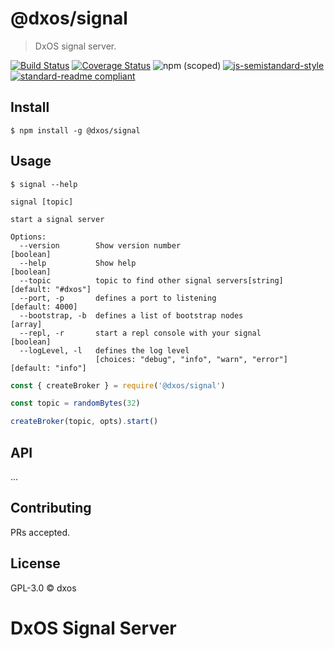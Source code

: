 # @dxos/signal
> DxOS signal server.

[![Build Status](https://travis-ci.com/dxos/signal.svg?branch=master)](https://travis-ci.com/dxos/signal)
[![Coverage Status](https://coveralls.io/repos/github/dxos/signal/badge.svg?branch=master)](https://coveralls.io/github/dxos/signal?branch=master)
![npm (scoped)](https://img.shields.io/npm/v/@dxos/signal)
[![js-semistandard-style](https://img.shields.io/badge/code%20style-semistandard-brightgreen.svg?style=flat-square)](https://github.com/standard/semistandard)
[![standard-readme compliant](https://img.shields.io/badge/readme%20style-standard-brightgreen.svg?style=flat-square)](https://github.com/RichardLitt/standard-readme)

## Install

```
$ npm install -g @dxos/signal
```

## Usage

```
$ signal --help

signal [topic]

start a signal server

Options:
  --version        Show version number                                 [boolean]
  --help           Show help                                           [boolean]
  --topic          topic to find other signal servers[string] [default: "#dxos"]
  --port, -p       defines a port to listening                   [default: 4000]
  --bootstrap, -b  defines a list of bootstrap nodes                     [array]
  --repl, -r       start a repl console with your signal               [boolean]
  --logLevel, -l   defines the log level
                   [choices: "debug", "info", "warn", "error"] [default: "info"]
```

```javascript
const { createBroker } = require('@dxos/signal')

const topic = randomBytes(32)

createBroker(topic, opts).start()
```

## API

...

## Contributing

PRs accepted.

## License

GPL-3.0 © dxos

# DxOS Signal Server
